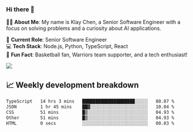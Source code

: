 ### Hi there 👋

👨‍💻 **About Me**: My name is Klay Chen, a Senior Software Engineer with a focus on solving problems and a curiosity about AI applications.

💼 **Current Role**: Senior Software Engineer  
💻 **Tech Stack**: Node.js, Python, TypeScript, React  
🏀 **Fun Fact**: Basketball fan, Warriors team supporter, and a tech enthusiast!

<img align="center" src="https://github-readme-stats.vercel.app/api?username=nameczz&show_icons=true&hide_title=true&theme=dracula" />

## 📈 Weekly development breakdown

<!--START_SECTION:waka-->

```txt
TypeScript   14 hrs 3 mins   ████████████████████░░░░░   80.07 %
JSON         1 hr 45 mins    ██▓░░░░░░░░░░░░░░░░░░░░░░   10.04 %
CSS          51 mins         █▒░░░░░░░░░░░░░░░░░░░░░░░   04.93 %
Other        51 mins         █▒░░░░░░░░░░░░░░░░░░░░░░░   04.93 %
HTML         0 secs          ░░░░░░░░░░░░░░░░░░░░░░░░░   00.03 %
```

<!--END_SECTION:waka-->
